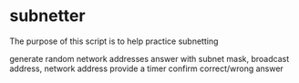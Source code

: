 # subnetter
The purpose of this script is to help practice subnetting

generate random network addresses
answer with subnet mask, broadcast address, network address
provide a timer
confirm correct/wrong answer
